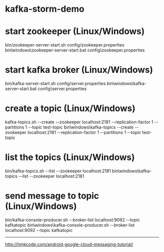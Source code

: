 kafka-storm-demo
===================

# start zookeeper (Linux/Windows)
bin/zookeeper-server-start.sh config/zookeeper.properties
bin\windows\zookeeper-server-start.bat config\zookeeper.properties

# start kafka broker (Linux/Windows)
bin/kafka-server-start.sh config/server.properties
bin\windows\kafka-server-start.bat config\server.properties

# create a topic (Linux/Windows)
kafka-topics.sh --create --zookeeper localhost:2181 --replication-factor 1 --partitions 1 --topic test-topic
bin\windows\kafka-topics --create --zookeeper localhost:2181 --replication-factor 1 --partitions 1 --topic test-topic

# list the topics (Linux/Windows)
bin/kafka-topics.sh --list --zookeeper localhost:2181
bin\windows\kafka-topics --list --zookeeper localhost:2181

# send message to topic (Linux/Windows)
bin/kafka-console-producer.sh --broker-list localhost:9092 --topic kafkatopic
bin\windows\kafka-console-producer.sh --broker-list localhost:9092 --topic kafkatopic

------------------------------------------------------------------------------------------
http://hmkcode.com/android-google-cloud-messaging-tutorial/

